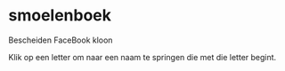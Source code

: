 # smoelenboek
Bescheiden FaceBook kloon

Klik op een letter om naar een naam te springen die met die letter begint.
